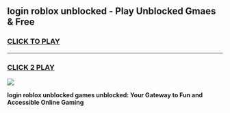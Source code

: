 
## login roblox unblocked - Play Unblocked Gmaes & Free
<h3>
<a href="https://news.freeplayer.one?title=login_roblox_unblocked&ref=16F">CLICK TO PLAY</a></h3>
<hr>

<h3>
<a href="https://news.freeplayer.one?title=login_roblox_unblocked&ref=16F">CLICK 2 PLAY</a>
  
</h3>

<a href="https://news.freeplayer.one?title=login_roblox_unblocked&ref=16F/"><img src="https://clearcache.store/games.png"></a>


**login roblox unblocked games unblocked: Your Gateway to Fun and Accessible Online Gaming**
